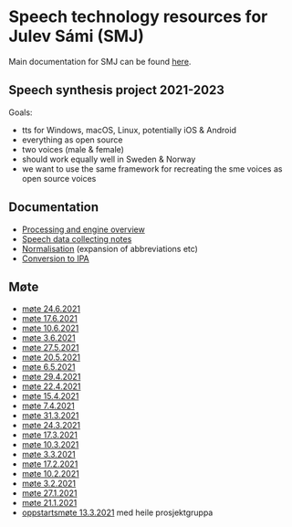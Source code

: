 # Speech technology resources for Julev Sámi (SMJ)

Main documentation for SMJ can be found [here](https://giellalt.github.io/lang-smj/).

## Speech synthesis project 2021-2023

Goals:
- tts for Windows, macOS, Linux, potentially iOS & Android
- everything as open source
- two voices (male & female)
- should work equally well in Sweden & Norway
- we want to use the same framework for recreating the sme voices as open source voices

## Documentation

- [Processing and engine overview](tts_notes_kha.md)
- [Speech data collecting notes](Speech_data_collecting_notes.md)
- [Normalisation](normalisation.md) (expansion of abbreviations etc)
- [Conversion to IPA](Rewrite_to_IPA.md)

## Møte

- [møte 24.6.2021](meetings/2021-06-24.md)
- [møte 17.6.2021](meetings/2021-06-17.md)
- [møte 10.6.2021](meetings/2021-06-10.md)
- [møte  3.6.2021](meetings/2021-06-03.md)
- [møte 27.5.2021](meetings/2021-05-27.md)
- [møte 20.5.2021](meetings/2021-05-20.md)
- [møte  6.5.2021](meetings/2021-05-06.md)
- [møte 29.4.2021](meetings/2021-04-29.md)
- [møte 22.4.2021](meetings/2021-04-22.md)
- [møte 15.4.2021](meetings/2021-04-15.md)
- [møte  7.4.2021](meetings/2021-04-07.md)
- [møte 31.3.2021](meetings/2021-03-31.md)
- [møte 24.3.2021](meetings/2021-03-24.md)
- [møte 17.3.2021](meetings/2021-03-17.md)
- [møte 10.3.2021](meetings/2021-03-10.md)
- [møte  3.3.2021](meetings/2021-03-03.md)
- [møte 17.2.2021](meetings/2021-02-17.md)
- [møte 10.2.2021](meetings/2021-02-10.md)
- [møte  3.2.2021](meetings/2021-02-03.md)
- [møte 27.1.2021](meetings/2021-01-27.md)
- [møte 21.1.2021](meetings/2021-01-21.md)
- [oppstartsmøte 13.3.2021](meetings/2021-01-13.md) med heile prosjektgruppa
